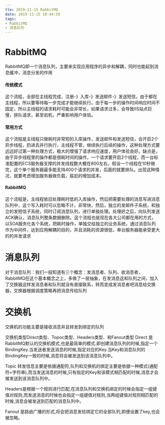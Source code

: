 ```yaml
---
tle: 2019-11-15 RabbitMQ
date: 2019-11-15 10:44:59
tags: 
- RabbitMQ
- 消息队列
---
```


# RabbitMQ
RabbitMQ即一个消息队列，主要来实现应用程序的异步和解耦，同时也能起到消息缓冲，消息分发的作用

#### 传统模式
这个流程，全部在主线程完成，注册-》入库-》发送邮件-》发送短信，由于都在主线程，所以要等待每一步完成才能继续执行。由于每一步的操作时间响应时间不固定，所以主线程的请求耗时可能会非常长，如果请求过多，会导致IIS站点巨慢，排队请求，甚至宕机，严重影响用户体验。
#### 常用方式
这个流程是主线程只做耗时非常短的入库操作，发送邮件和发送短信，会开启2个异步线程，扔进去并行执行，主线程不管，继续执行后续的操作，这种处理方式要远远好过第一种处理方式，极大的增强了请求响应速度，用户体验良好。缺点是，由于异步线程里的操作都是很耗时间的操作，一个请求要开启2个线程，而一台标准配置的ECS服务器支撑的并发线程数大概在800左右，假设一个线程在10秒做完，这个单个服务器最多能支持400个请求的并发，后面的就要排队。出现这种情况，就要考虑增加服务器做负载，尴尬的增加成本。
#### RabbitMQ

这个流程是，主线程依旧处理耗时低的入库操作，然后把需要处理的消息写进消息队列中，这个写入耗时可以忽略不计，非常快，然后，独立的发邮件子系统，和独立的发短信子系统，同时订阅消息队列，进行单独处理。处理好之后，向队列发送ACK确认，消息队列整条数据删除。这个流程也是现在各大公司都在用的方式，以SOA服务化各个系统，把耗时操作，单独交给独立的业务系统，通过消息队列作为中间件，达到应用解耦的目的，并且消耗的资源很低，单台服务器能承受更大的的并发请求

# 消息队列
对于消息队列：我们一般知道有三个概念：发消息者、队列、收消息者，RabbitMQ在这个基本概念之上，多做了一层抽象，在发消息这和队列之间，加入了交换器这样发消息者和队列就没有直接联系，转而变成发消息者吧消息给交换器，交换器根据调度策略再把消息传给队列

# 交换机
交换机的功能主要是接收消息并且转发到绑定的队列

交换机类型Direct类型、Topoc类型、Headers类型、和Fanout类型
Direct 是RabbitMQ默认的交换机模式,也是最简单的模式.即创建消息队列的时候,指定一个BindingKey.当发送者发送消息的时候,指定对应的Key.当Key和消息队列的BindingKey一致的时候,消息将会被发送到该消息队列中。

Topic 转发信息主要是依据通配符,队列和交换机的绑定主要是依据一种模式(通配符+字符串),而当发送消息的时候,只有指定的Key和该模式相匹配的时候,消息才会被发送到该消息队列中。

Headers是根据一个规则进行匹配,在消息队列和交换机绑定的时候会指定一组键值对规则,而发送消息的时候也会指定一组键值对规则,当两组键值对规则相匹配的时候,消息会被发送到匹配的消息队列中。

Fanout 是路由广播的形式,将会把消息发给绑定它的全部队列,即便设置了key,也会被忽略。

